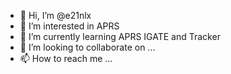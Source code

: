 - 👋 Hi, I’m @e21nlx
- 👀 I’m interested in APRS
- 🌱 I’m currently learning APRS IGATE and Tracker
- 💞️ I’m looking to collaborate on ...
- 📫 How to reach me ...

<!---
e21nlx/e21nlx is a ✨ special ✨ repository because its `README.md` (this file) appears on your GitHub profile.
You can click the Preview link to take a look at your changes.
--->
